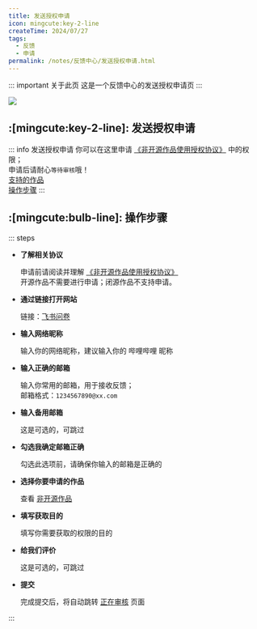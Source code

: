 ```yaml
---
title: 发送授权申请
icon: mingcute:key-2-line
createTime: 2024/07/27
tags:
  - 反馈
  - 申请
permalink: /notes/反馈中心/发送授权申请.html
---
```


::: important 关于此页
这是一个反馈中心的发送授权申请页
:::

![](https://ri.youming.v6.army/sq.png)

## :[mingcute:key-2-line]: 发送授权申请

::: info 发送授权申请
你可以在这里申请 [《非开源作品使用授权协议》](/notes/协议/申请.html) 中的权限；  
申请后请耐心`等待审核`哦！  
[支持的作品](/notes/#全部作品属性)  
[操作步骤](#操作步骤)
:::

## :[mingcute:bulb-line]: 操作步骤

::: steps

- <p style="font-weight: bold;">了解相关协议</p>

  申请前请阅读并理解 [《非开源作品使用授权协议》](/notes/协议/申请.html)  
  开源作品不需要进行申请；闭源作品不支持申请。

- <p style="font-weight: bold;">通过链接打开网站</p>

  链接：[飞书问卷](https://you-ming.feishu.cn/share/base/form/shrcn3ugqCDocA0b3l2vRf0NqDc)

- <p style="font-weight: bold;">输入网络昵称</p>

  输入你的网络昵称，建议输入你的 哔哩哔哩 昵称

- <p style="font-weight: bold;">输入正确的邮箱</p>

  输入你常用的邮箱，用于接收反馈；  
  邮箱格式：`1234567890@xx.com`

- <p style="font-weight: bold;">输入备用邮箱</p>

  这是可选的，可跳过

- <p style="font-weight: bold;">勾选我确定邮箱正确</p>

  勾选此选项前，请确保你输入的邮箱是正确的

- <p style="font-weight: bold;">选择你要申请的作品</p>

  查看 [非开源作品](/notes/#全部作品属性)

- <p style="font-weight: bold;">填写获取目的</p>

  填写你需要获取的权限的目的

- <p style="font-weight: bold;">给我们评价</p>

  这是可选的，可跳过

- <p style="font-weight: bold;">提交</p>

  完成提交后，将自动跳转 [正在审核](/sq.html) 页面

:::
